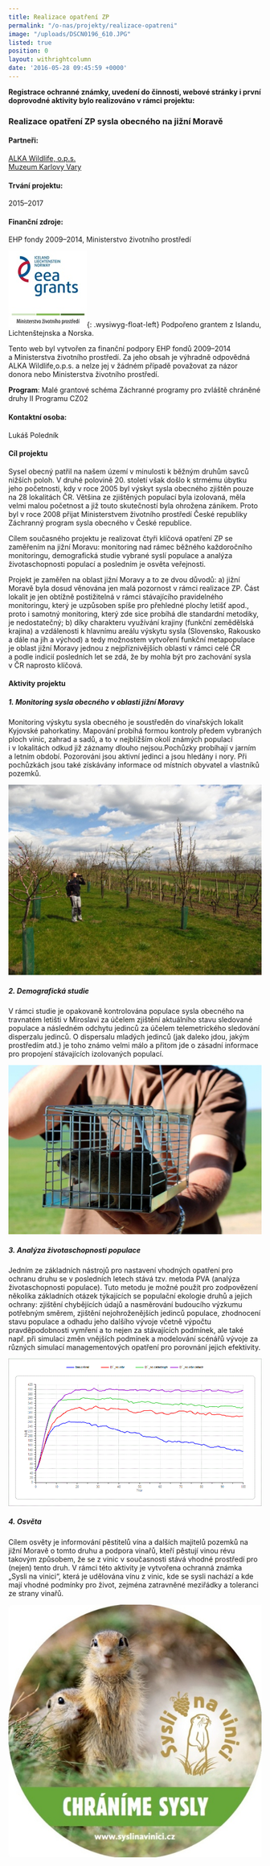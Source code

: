 ```yaml
---
title: Realizace opatření ZP
permalink: "/o-nas/projekty/realizace-opatreni"
image: "/uploads/DSCN0196_610.JPG"
listed: true
position: 0
layout: withrightcolumn
date: '2016-05-28 09:45:59 +0000'
---
```

**Registrace ochranné známky, uvedení do činnosti, webové stránky
i první doprovodné aktivity bylo realizováno v rámci projektu:**

### **Realizace opatření ZP sysla obecného na jižní Moravě**

#### Partneři:

[ALKA Wildlife, o.p.s.][1]  
[Muzeum Karlovy Vary][2]

#### Trvání projektu:

2015–2017

#### Finanční zdroje:

EHP fondy 2009–2014, Ministerstvo životního prostředí

![](/uploads/loga_mgs_stojato_mm.jpg){: .wysiwyg-float-left} Podpořeno
grantem z Islandu, Lichtenštejnska a Norska.

Tento web byl vytvořen za finanční podpory EHP fondů 2009–2014
a Ministerstva životního prostředí. Za jeho obsah je výhradně odpovědná
ALKA Wildlife,o.p.s. a nelze jej v žádném případě považovat za názor
donora nebo Ministerstva životního prostředí.

<div class="clearfix"></div>

**Program**: Malé grantové schéma Záchranné programy pro zvláště
chráněné druhy II Programu CZ02

#### Kontaktní osoba:

Lukáš Poledník

#### **Cíl projektu**

Sysel obecný patřil na našem území v minulosti k běžným druhům savců
nižších poloh. V druhé polovině 20. století však došlo k strmému úbytku
jeho početnosti, kdy v roce 2005 byl výskyt sysla obecného zjištěn pouze
na 28 lokalitách ČR. Většina ze zjištěných populací byla izolovaná, měla
velmi malou početnost a již touto skutečností byla ohrožena zánikem.
Proto byl v roce 2008 přijat Ministerstvem životního prostředí České
republiky Záchranný program sysla obecného v České republice.

Cílem současného projektu je realizovat čtyři klíčová opatření ZP se
zaměřením na jižní Moravu: monitoring nad rámec běžného každoročního
monitoringu, demografická studie vybrané syslí populace a analýza
životaschopnosti populací a posledním je osvěta veřejnosti.

Projekt je zaměřen na oblast jižní Moravy a to ze dvou důvodů: a) jižní
Moravě byla dosud věnována jen malá pozornost v rámci realizace ZP. Část
lokalit je jen obtížně postižitelná v rámci stávajícího pravidelného
monitoringu, který je uzpůsoben spíše pro přehledné plochy letišť apod.,
proto i samotný monitoring, který zde sice probíhá dle standardní
metodiky, je nedostatečný; b) díky charakteru využívání krajiny (funkční
zemědělská krajina) a vzdálenosti k hlavnímu areálu výskytu sysla
(Slovensko, Rakousko a dále na jih a východ) a tedy možnostem vytvoření
funkční metapopulace je oblast jižní Moravy jednou z nejpříznivějších
oblastí v rámci celé ČR a podle indicií posledních let se zdá, že by
mohla být pro zachování sysla v ČR naprosto klíčová.

#### **Aktivity projektu**

##### 1. Monitoring sysla obecného v oblasti jižní Moravy

Monitoring výskytu sysla obecného je soustředěn do vinařských lokalit
Kyjovské pahorkatiny. Mapování probíhá formou kontroly předem vybraných
ploch vinic, zahrad a sadů, a to v nejbližším okolí známých populací
i v lokalitách odkud již záznamy dlouho nejsou.Pochůzky probíhají
v jarním a letním období. Pozorováni jsou aktivní jedinci a jsou hledány
i nory.  Při pochůzkách jsou také získávány informace od místních
obyvatel a vlastníků pozemků.

![](/uploads/IMG_0504_610.JPG)

##### 2. Demografická studie

V rámci studie je opakovaně kontrolována populace sysla obecného na
travnatém letišti v Miroslavi za účelem zjištění aktuálního stavu
sledované populace a následném odchytu jedinců za účelem telemetrického
sledování disperzalu jedinců. O dispersalu mladých jedinců (jak daleko
jdou, jakým prostředím atd.) je toho známo velmi málo a přitom jde
o zásadní informace pro propojení stávajících izolovaných populací.

![](/uploads/sysel_chycen_610.jpg)

##### 3. Analýza životaschopnosti populace

Jedním ze základních nástrojů pro nastavení vhodných opatření pro
ochranu druhu se v posledních letech stává tzv. metoda PVA (analýza
životaschopnosti populace). Tuto metodu je možné použít pro zodpovězení
několika základních otázek týkajících se populační ekologie druhů
a jejich ochrany: zjištění chybějících údajů a nasměrování budoucího
výzkumu potřebným směrem, zjištění nejohroženějších jedinců populace,
zhodnocení stavu populace a odhadu jeho dalšího vývoje včetně výpočtu
pravděpodobnosti vymření a to nejen za stávajících podmínek, ale také
např. při simulaci změn vnějších podmínek a modelování scénářů vývoje za
různých simulací managementových opatření pro porovnání jejich
efektivity.

![](/uploads/sysel_2016_basic_srovnani.jpg)

##### 4. Osvěta

Cílem osvěty je informování pěstitelů vína a dalších majitelů pozemků na
jižní Moravě o tomto druhu a podpora vinařů, kteří pěstují vinou révu
takovým způsobem, že se z vinic v současnosti stává vhodné prostředí pro
(nejen) tento druh. V rámci této aktivity je vytvořena ochranná známka
„Sysli na vinici“, která je udělována vínu z vinic, kde se sysli nachází
a kde mají vhodné podmínky pro život, zejména zatravněné meziřádky
a toleranci ze strany vinařů.

![](/uploads/samolepka_Syslinavinici.jpg)


[1]: http://www.alkawildlife.eu
[2]: http://kvmuz.cz
